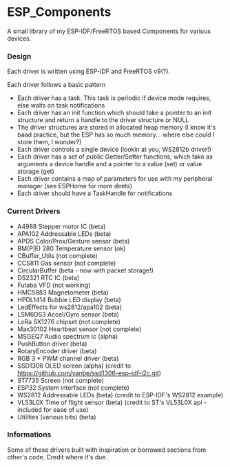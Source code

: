 # ESP_Components


A small library of my ESP-IDF/FreeRTOS based Components for
various devices. 

### Design

Each driver is written using ESP-IDF and FreeRTOS v9(?). 

Each driver follows a basic pattern

- Each driver has a task. This task is periodic if device mode requires, else waits on task notifications
- Each driver has an init function which should take a pointer to an init structure and return a handle to the driver structure or NULL
- The driver structures are stored in allocated heap memory (I know it's baad practice, but the ESP has so much memory... where else could I store them, I wonder?)
- Each driver controls a single device (lookin at you, WS2812b driver!)
- Each driver has a set of public Getter/Setter functions, which take as arguments
a device handle and a pointer to a value (set) or value storage (get)
- Each driver contains a map of parameters for use with my peripheral manager (see ESPHome for more deets)
- Each driver should have a TaskHandle for notifications



### Current Drivers 

- A4988 Stepper motor IC         (beta)
- APA102 Addressable LEDs        (beta)
- APDS Color/Prox/Gesture sensor (beta)
- BM(P|E) 280 Temperature sensor (ok)
- CBuffer_Utils                  (not complete)
- CCS811 Gas sensor              (not complete)
- CircularBuffer                 (beta - now with packet storage!)
- DS2321 RTC IC                  (beta)
- Futaba VFD                     (not working)
- HMC5883 Magnetometer           (beta)
- HPDL1414 Bubble LED display    (beta)
- LedEffects for ws2812/apa102   (beta)
- LSM6DS3  Accel/Gyro sensor     (beta)
- LoRa SX1276 chipset            (not complete)
- Max30102 Heartbeat sensor      (not complete)
- MSGEQ7 Audio spectrum ic       (alpha)
- PushButton driver              (beta)
- RotaryEncoder driver           (beta)
- RGB 3 * PWM channel driver     (beta)
- SSD1306 OLED screen            (alpha) (credit to https://github.com/yanbe/ssd1306-esp-idf-i2c.git)
- ST7735 Screen                  (not complete)
- ESP32 System interface         (not complete)
- WS2812 Addressable LEDs        (beta) (credit to ESP-IDF's WS2812 example)
- VL53L0X Time of flight sensor  (beta) (credit to ST's VL53L0X api - included for ease of use)
- Utilities (various bits)       (beta) 


### Informations

Some of these drivers built with inspiration or borrowed sections from other's code. Credit where it's due. 

